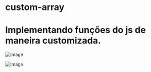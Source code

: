 # custom-array

# Implementando funções do js de maneira customizada.

![image](https://user-images.githubusercontent.com/20893840/179611119-ac3550a7-682e-4ebb-9a8e-df3c9b757f47.png)


![image](https://user-images.githubusercontent.com/20893840/179611303-92006073-d651-48af-b85f-dc54d12fccca.png)
